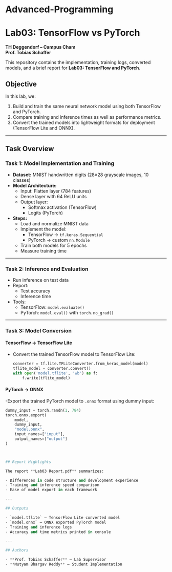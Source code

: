 # Advanced-Programming

# Lab03: TensorFlow vs PyTorch

**TH Deggendorf – Campus Cham**  
**Prof. Tobias Schaffer**

This repository contains the implementation, training logs, converted models, and a brief report for **Lab03: TensorFlow and PyTorch**.

## Objective

In this lab, we:

1. Build and train the same neural network model using both TensorFlow and PyTorch.  
2. Compare training and inference times as well as performance metrics.  
3. Convert the trained models into lightweight formats for deployment (TensorFlow Lite and ONNX).

---

## Task Overview

###  Task 1: Model Implementation and Training

- **Dataset:** MNIST handwritten digits (28×28 grayscale images, 10 classes)
- **Model Architecture:**
  - Input: Flatten layer (784 features)
  - Dense layer with 64 ReLU units
  - Output layer:
    - Softmax activation (TensorFlow)
    - Logits (PyTorch)
- **Steps:**
  - Load and normalize MNIST data
  - Implement the model:
    - TensorFlow → `tf.keras.Sequential`
    - PyTorch → custom `nn.Module`
  - Train both models for 5 epochs
  - Measure training time

---

###  Task 2: Inference and Evaluation

- Run inference on test data
- Report:
  - Test accuracy
  - Inference time
- Tools:
  - TensorFlow: `model.evaluate()`
  - PyTorch: `model.eval()` with `torch.no_grad()`

---

###  Task 3: Model Conversion

#### TensorFlow → TensorFlow Lite

- Convert the trained TensorFlow model to TensorFlow Lite:

  ```python
  converter = tf.lite.TFLiteConverter.from_keras_model(model)
  tflite_model = converter.convert()
  with open('model.tflite', 'wb') as f:
      f.write(tflite_model)
  
#### PyTorch → ONNX

-Export the trained PyTorch model to `.onnx` format using dummy input:

```python
dummy_input = torch.randn(1, 784)
torch.onnx.export(
    model,
    dummy_input,
    "model.onnx",
    input_names=["input"],
    output_names=["output"]
)



## Report Highlights

The report **Lab03 Report.pdf** summarizes:

- Differences in code structure and development experience  
- Training and inference speed comparison  
- Ease of model export in each framework  

---

## Outputs

- `model.tflite` – TensorFlow Lite converted model  
- `model.onnx` – ONNX exported PyTorch model  
- Training and inference logs  
- Accuracy and time metrics printed in console  

---

## Authors

- **Prof. Tobias Schaffer** – Lab Supervisor  
- **Mutyam Bhargav Reddy** – Student Implementation



